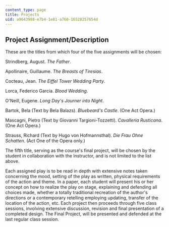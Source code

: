 ```yaml
---
content_type: page
title: Projects
uid: a9643988-e7b4-1e81-a760-16528257654d
---
```


Project Assignment/Description
------------------------------

These are the titles from which four of the five assignments will be chosen:

Strindberg, August. _The Father_.

Apollinaire, Guillaume. _The Breasts of Tiresias_.

Cocteau, Jean. _The Eiffel Tower Wedding Party_.

Lorca, Federico Garcia. _Blood Wedding_.

O'Neill, Eugene. _Long Day's Journer into Night_.

Bartok, Bela (Text by Bela Balazs). _Bluebeard's Castle_. (One Act Opera.)

Mascagni, Pietro (Text by Giovanni Targioni-Tozzetti). _Cavalleria Rusticana_. (One Act Opera.)

Strauss, Richard (Text by Hugo von Hofmannsthal). _Die Frau Ohne Schatten_. (Act One of the Opera only.)

The fifth title, serving as the course's final project, will be chosen by the student in collaboration with the Instructor, and is not limited to the list above.

Each assigned play is to be read in depth with extensive notes taken concerning the mood, setting of the play as written, physical requirements of the action and theme. In a paper, each student will present his or her concept on how to realize the play on stage, explaining and defending all choices made, whether a totally traditional recreation of the author's directions or a contemporary retelling employing updating, transfer of the location of the action, etc. Each project then proceeds through five class sessions, involving extensive discussion, revision and final presentation of a completed design. The Final Project, will be presented and defended at the last regular class session.